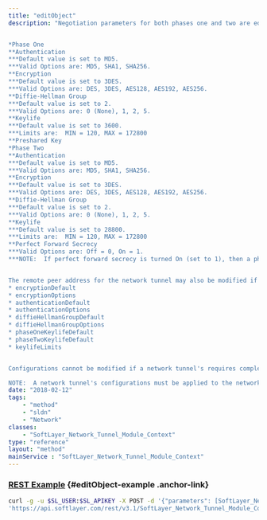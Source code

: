 ```yaml
---
title: "editObject"
description: "Negotiation parameters for both phases one and two are editable. Here are the phase one and two parameters that can modified: 


*Phase One
**Authentication
***Default value is set to MD5.
***Valid Options are: MD5, SHA1, SHA256.
**Encryption
***Default value is set to 3DES.
***Valid Options are: DES, 3DES, AES128, AES192, AES256.
**Diffie-Hellman Group
***Default value is set to 2.
***Valid Options are: 0 (None), 1, 2, 5.
**Keylife
***Default value is set to 3600.
***Limits are:  MIN = 120, MAX = 172800
**Preshared Key
*Phase Two
**Authentication
***Default value is set to MD5.
***Valid Options are: MD5, SHA1, SHA256.
**Encryption
***Default value is set to 3DES.
***Valid Options are: DES, 3DES, AES128, AES192, AES256.
**Diffie-Hellman Group
***Default value is set to 2.
***Valid Options are: 0 (None), 1, 2, 5.
**Keylife
***Default value is set to 28800.
***Limits are:  MIN = 120, MAX = 172800
**Perfect Forward Secrecy
***Valid Options are: Off = 0, On = 1.
***NOTE:  If perfect forward secrecy is turned On (set to 1), then a phase 2 diffie-hellman group is required.


The remote peer address for the network tunnel may also be modified if needed.  Invalid options will not be accepted and will cause an exception to be thrown.  There are properties that provide valid options and limits for each negotiation parameter.  Those properties are as follows: 
* encryptionDefault
* encryptionOptions
* authenticationDefault
* authenticationOptions
* diffieHellmanGroupDefault
* diffieHellmanGroupOptions
* phaseOneKeylifeDefault
* phaseTwoKeylifeDefault
* keylifeLimits


Configurations cannot be modified if a network tunnel's requires complex manual setups/configuration modifications by the SoftLayer Network department.  If the former is required, the configurations for the network tunnel will be locked until the manual configurations are complete. A network tunnel's configurations are applied via a transaction.  If a network tunnel configuration change transaction is currently running, the network tunnel's setting cannot be modified until the running transaction completes. 

NOTE:  A network tunnel's configurations must be applied to the network device in order for the modifications made to take effect. "
date: "2018-02-12"
tags:
    - "method"
    - "sldn"
    - "Network"
classes:
    - "SoftLayer_Network_Tunnel_Module_Context"
type: "reference"
layout: "method"
mainService : "SoftLayer_Network_Tunnel_Module_Context"
---
```


### [REST Example](#editObject-example) <a href="/article/rest/"><i class="fas fa-question"></i></a> {#editObject-example .anchor-link} 
```bash
curl -g -u $SL_USER:$SL_APIKEY -X POST -d '{"parameters": [SoftLayer_Network_Tunnel_Module_Context]}' \
'https://api.softlayer.com/rest/v3.1/SoftLayer_Network_Tunnel_Module_Context/{SoftLayer_Network_Tunnel_Module_ContextID}/editObject'
```
